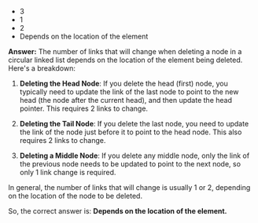 

- 3
- 1
- 2
- Depends on the location of the element

**Answer:** The number of links that will change when deleting a node in a circular linked list depends on the location of the element being deleted. Here's a breakdown:

1. **Deleting the Head Node**: If you delete the head (first) node, you typically need to update the link of the last node to point to the new head (the node after the current head), and then update the head pointer. This requires 2 links to change.

2. **Deleting the Tail Node**: If you delete the last node, you need to update the link of the node just before it to point to the head node. This also requires 2 links to change.

3. **Deleting a Middle Node**: If you delete any middle node, only the link of the previous node needs to be updated to point to the next node, so only 1 link change is required.

In general, the number of links that will change is usually 1 or 2, depending on the location of the node to be deleted.

So, the correct answer is: **Depends on the location of the element.**
